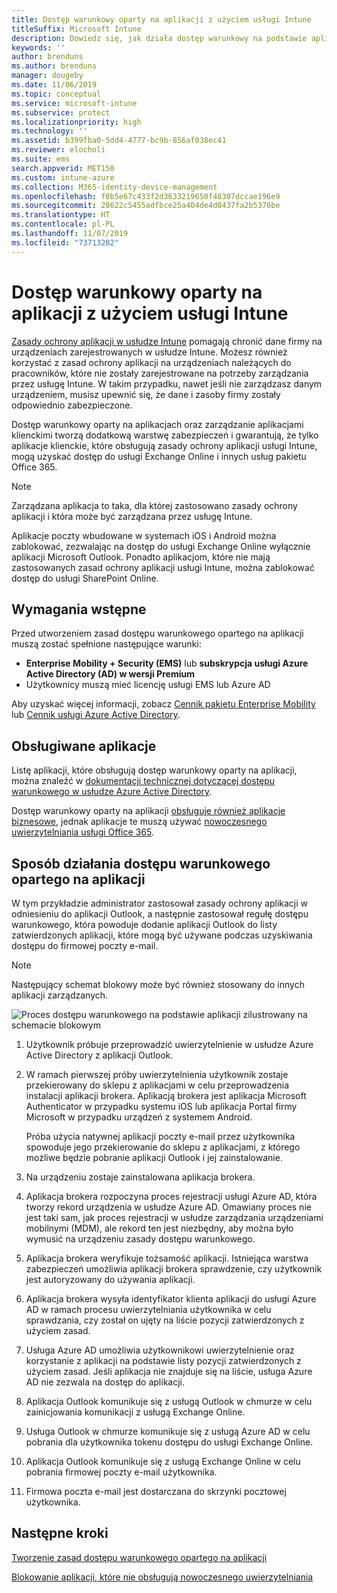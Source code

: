 ```yaml
---
title: Dostęp warunkowy oparty na aplikacji z użyciem usługi Intune
titleSuffix: Microsoft Intune
description: Dowiedz się, jak działa dostęp warunkowy na podstawie aplikacji w usłudze Intune.
keywords: ''
author: brenduns
ms.author: brenduns
manager: dougeby
ms.date: 11/06/2019
ms.topic: conceptual
ms.service: microsoft-intune
ms.subservice: protect
ms.localizationpriority: high
ms.technology: ''
ms.assetid: b399fba0-5dd4-4777-bc9b-856af038ec41
ms.reviewer: elocholi
ms.suite: ems
search.appverid: MET150
ms.custom: intune-azure
ms.collection: M365-identity-device-management
ms.openlocfilehash: f0b5e67c433f2d3633219650f48307dccae196e9
ms.sourcegitcommit: 28622c5455adfbce25a404de4d0437fa2b5370be
ms.translationtype: HT
ms.contentlocale: pl-PL
ms.lasthandoff: 11/07/2019
ms.locfileid: "73713282"
---
```

# <a name="app-based-conditional-access-with-intune"></a>Dostęp warunkowy oparty na aplikacji z użyciem usługi Intune

[Zasady ochrony aplikacji w usłudze Intune](../apps/app-protection-policy.md) pomagają chronić dane firmy na urządzeniach zarejestrowanych w usłudze Intune. Możesz również korzystać z zasad ochrony aplikacji na urządzeniach należących do pracowników, które nie zostały zarejestrowane na potrzeby zarządzania przez usługę Intune. W takim przypadku, nawet jeśli nie zarządzasz danym urządzeniem, musisz upewnić się, że dane i zasoby firmy zostały odpowiednio zabezpieczone.

Dostęp warunkowy oparty na aplikacjach oraz zarządzanie aplikacjami klienckimi tworzą dodatkową warstwę zabezpieczeń i gwarantują, że tylko aplikacje klienckie, które obsługują zasady ochrony aplikacji usługi Intune, mogą uzyskać dostęp do usługi Exchange Online i innych usług pakietu Office 365.

> [!NOTE]
> Zarządzana aplikacja to taka, dla której zastosowano zasady ochrony aplikacji i która może być zarządzana przez usługę Intune.

Aplikacje poczty wbudowane w systemach iOS i Android można zablokować, zezwalając na dostęp do usługi Exchange Online wyłącznie aplikacji Microsoft Outlook. Ponadto aplikacjom, które nie mają zastosowanych zasad ochrony aplikacji usługi Intune, można zablokować dostęp do usługi SharePoint Online.

## <a name="prerequisites"></a>Wymagania wstępne

Przed utworzeniem zasad dostępu warunkowego opartego na aplikacji muszą zostać spełnione następujące warunki:

- **Enterprise Mobility + Security (EMS)** lub **subskrypcja usługi Azure Active Directory (AD) w wersji Premium**
- Użytkownicy muszą mieć licencję usługi EMS lub Azure AD

Aby uzyskać więcej informacji, zobacz [Cennik pakietu Enterprise Mobility](https://www.microsoft.com/cloud-platform/enterprise-mobility-pricing) lub [Cennik usługi Azure Active Directory](https://azure.microsoft.com/pricing/details/active-directory/).

## <a name="supported-apps"></a>Obsługiwane aplikacje

Listę aplikacji, które obsługują dostęp warunkowy oparty na aplikacji, można znaleźć w [dokumentacji technicznej dotyczącej dostępu warunkowego w usłudze Azure Active Directory](https://docs.microsoft.com/azure/active-directory/active-directory-conditional-access-technical-reference).

Dostęp warunkowy oparty na aplikacji [obsługuje również aplikacje biznesowe](app-modern-authentication-block.md), jednak aplikacje te muszą używać [nowoczesnego uwierzytelniania usługi Office 365](https://support.office.com/article/Using-Office-365-modern-authentication-with-Office-clients-776c0036-66fd-41cb-8928-5495c0f9168a). 

## <a name="how-app-based-conditional-access-works"></a>Sposób działania dostępu warunkowego opartego na aplikacji

W tym przykładzie administrator zastosował zasady ochrony aplikacji w odniesieniu do aplikacji Outlook, a następnie zastosował regułę dostępu warunkowego, która powoduje dodanie aplikacji Outlook do listy zatwierdzonych aplikacji, które mogą być używane podczas uzyskiwania dostępu do firmowej poczty e-mail.

> [!NOTE]
> Następujący schemat blokowy może być również stosowany do innych aplikacji zarządzanych.

![Proces dostępu warunkowego na podstawie aplikacji zilustrowany na schemacie blokowym](./media/app-based-conditional-access-intune/ca-intune-common-ways-3.png)

1. Użytkownik próbuje przeprowadzić uwierzytelnienie w usłudze Azure Active Directory z aplikacji Outlook.

2. W ramach pierwszej próby uwierzytelnienia użytkownik zostaje przekierowany do sklepu z aplikacjami w celu przeprowadzenia instalacji aplikacji brokera. Aplikacją brokera jest aplikacja Microsoft Authenticator w przypadku systemu iOS lub aplikacja Portal firmy Microsoft w przypadku urządzeń z systemem Android.

   Próba użycia natywnej aplikacji poczty e-mail przez użytkownika spowoduje jego przekierowanie do sklepu z aplikacjami, z którego możliwe będzie pobranie aplikacji Outlook i jej zainstalowanie.

3. Na urządzeniu zostaje zainstalowana aplikacja brokera.

4. Aplikacja brokera rozpoczyna proces rejestracji usługi Azure AD, która tworzy rekord urządzenia w usłudze Azure AD. Omawiany proces nie jest taki sam, jak proces rejestracji w usłudze zarządzania urządzeniami mobilnymi (MDM), ale rekord ten jest niezbędny, aby można było wymusić na urządzeniu zasady dostępu warunkowego.

5. Aplikacja brokera weryfikuje tożsamość aplikacji. Istniejąca warstwa zabezpieczeń umożliwia aplikacji brokera sprawdzenie, czy użytkownik jest autoryzowany do używania aplikacji.

6. Aplikacja brokera wysyła identyfikator klienta aplikacji do usługi Azure AD w ramach procesu uwierzytelniania użytkownika w celu sprawdzania, czy został on ujęty na liście pozycji zatwierdzonych z użyciem zasad.

7. Usługa Azure AD umożliwia użytkownikowi uwierzytelnienie oraz korzystanie z aplikacji na podstawie listy pozycji zatwierdzonych z użyciem zasad. Jeśli aplikacja nie znajduje się na liście, usługa Azure AD nie zezwala na dostęp do aplikacji.

8. Aplikacja Outlook komunikuje się z usługą Outlook w chmurze w celu zainicjowania komunikacji z usługą Exchange Online.

9. Usługa Outlook w chmurze komunikuje się z usługą Azure AD w celu pobrania dla użytkownika tokenu dostępu do usługi Exchange Online.

10. Aplikacja Outlook komunikuje się z usługą Exchange Online w celu pobrania firmowej poczty e-mail użytkownika.

11. Firmowa poczta e-mail jest dostarczana do skrzynki pocztowej użytkownika.

## <a name="next-steps"></a>Następne kroki
[Tworzenie zasad dostępu warunkowego opartego na aplikacji](app-based-conditional-access-intune-create.md)

[Blokowanie aplikacji, które nie obsługują nowoczesnego uwierzytelniania](app-modern-authentication-block.md)
